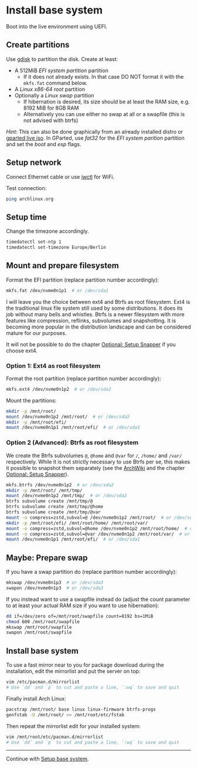 # Install base system

Boot into the live environment using UEFI.


## Create partitions

Use [gdisk](https://wiki.archlinux.org/title/GPT_fdisk#Create_a_partition_table_and_partitions) to partition the disk.
Create at least:

- A 512MiB *EFI system partition* partition
  - If it does not already exists. In that case DO NOT format it with the `mkfs.fat` command below.
- A *Linux x86-64 root* partition
- Optionally a *Linux swap* partition
  - If hibernation is desired, its size should be at least the RAM size, e.g. 8192 MiB for 8GB RAM
  - Alternatively you can use either no swap at all or a swapfile (this is not advised with btrfs)

*Hint:* This can also be done graphically from an already installed distro or [gparted live iso](https://gparted.org/download.php).
In GParted, use *fat32* for the *EFI system parition* partition and set the *boot* and *esp* flags.


## Setup network

Connect Ethernet cable or use [iwctl](https://wiki.archlinux.org/title/Iwd#iwctl) for WiFi.

Test connection:

```bash
ping archlinux.org
```


## Setup time

Change the timezone accordingly.

```bash
timedatectl set-ntp 1
timedatectl set-timezone Europe/Berlin
```


## Mount and prepare filesystem

Format the EFI partition (replace partition number accordingly):

```bash
mkfs.fat /dev/nvme0n1p1  # or /dev/sda1
```

I will leave you the choice between ext4 and Btrfs as root filesystem.
Ext4 is the traditional linux file system still used by some distributions.
It does its job without many bells and whistles.
Btrfs is a newer filesystem with more features like compression, reflinks, subvolumes and snapshotting.
It is becoming more popular in the distribution landscape and can be considered mature for our purposes.

It will not be possible to do the chapter [Optional: Setup Snapper](./snapper.md) if you choose ext4.


### Option 1: Ext4 as root filesystem

Format the root partition (replace partition number accordingly):

```bash
mkfs.ext4 /dev/nvme0n1p2  # or /dev/sda2
```

Mount the partitions:

```bash
mkdir -p /mnt/root/
mount /dev/nvme0n1p2 /mnt/root/  # or /dev/sda2
mkdir -p /mnt/root/efi/
mount /dev/nvme0n1p1 /mnt/root/efi/  # or /dev/sda1
```


### Option 2 (Advanced): Btrfs as root filesystem

We create the Btrfs subvolumes `@`, `@home` and `@var` for `/`, `/home/` and `/var/` respectively.
While it is not strictly necessary to use Btrfs per se, this makes it possible to snapshot them separately (see the [ArchWiki](https://wiki.archlinux.org/title/Snapper#Suggested_filesystem_layout) and the chapter [Optional: Setup Snapper](./snapper.md)).

```bash
mkfs.btrfs /dev/nvme0n1p2  # or /dev/sda2
mkdir -p /mnt/root/ /mnt/tmp/
mount /dev/nvme0n1p2 /mnt/tmp/  # or /dev/sda2
btrfs subvolume create /mnt/tmp/@
btrfs subvolume create /mnt/tmp/@home
btrfs subvolume create /mnt/tmp/@var
mount -o compress=zstd,subvol=@ /dev/nvme0n1p2 /mnt/root/  # or /dev/sda2
mkdir -p /mnt/root/efi/ /mnt/root/home/ /mnt/root/var/
mount -o compress=zstd,subvol=@home /dev/nvme0n1p2 /mnt/root/home/  # or /dev/sda2
mount -o compress=zstd,subvol=@var /dev/nvme0n1p2 /mnt/root/var/  # or /dev/sda2
mount /dev/nvme0n1p1 /mnt/root/efi/  # or /dev/sda1
```


## Maybe: Prepare swap

If you have a swap partition do (replace partition number accordingly):

```bash
mkswap /dev/nvme0n1p3  # or /dev/sda3
swapon /dev/nvme0n1p3  # or /dev/sda3
```

If you instead want to use a swapfile instead do (adjust the count parameter to at least your actual RAM size if you want to use hibernation):

```bash
dd if=/dev/zero of=/mnt/root/swapfile count=8192 bs=1MiB
chmod 600 /mnt/root/swapfile
mkswap /mnt/root/swapfile
swapon /mnt/root/swapfile
```


## Install base system

To use a fast mirror near to you for package download during the installation, edit the mirrorlist and put the server on top:

```bash
vim /etc/pacman.d/mirrorlist
# Use `dd` and `p` to cut and paste a line, `:wq` to save and quit
```

Finally install Arch Linux:

```bash
pacstrap /mnt/root/ base linux linux-firmware btrfs-progs
genfstab -U /mnt/root/ >> /mnt/root/etc/fstab
```

Then repeat the mirrorlist edit for your installed system:

```bash
vim /mnt/root/etc/pacman.d/mirrorlist
# Use `dd` and `p` to cut and paste a line, `:wq` to save and quit
```

---

Continue with [Setup base system](./base-setup.md).
